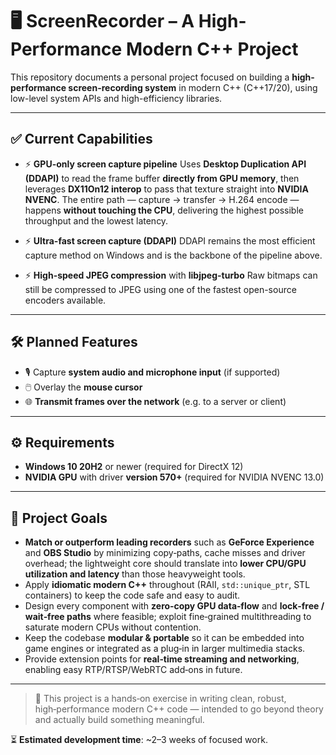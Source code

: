 # 🖥️ ScreenRecorder – A High-Performance Modern C++ Project

This repository documents a personal project focused on building a **high-performance screen-recording system** in modern C++ (C++17/20), using low-level system APIs and high-efficiency libraries.

---

## ✅ Current Capabilities

* ⚡ **GPU-only screen capture pipeline**
  Uses **Desktop Duplication API (DDAPI)** to read the frame buffer **directly from GPU memory**, then leverages **DX11On12 interop** to pass that texture straight into **NVIDIA NVENC**. The entire path — capture → transfer → H.264 encode — happens **without touching the CPU**, delivering the highest possible throughput and the lowest latency.

* ⚡ **Ultra-fast screen capture (DDAPI)**
  DDAPI remains the most efficient capture method on Windows and is the backbone of the pipeline above.

* ⚡ **High-speed JPEG compression** with **libjpeg-turbo**
  Raw bitmaps can still be compressed to JPEG using one of the fastest open-source encoders available.

---

## 🛠 Planned Features

* 🎙️ Capture **system audio and microphone input** (if supported)
* 🖱️ Overlay the **mouse cursor**
* 🌐 **Transmit frames over the network** (e.g. to a server or client)

---

## ⚙️ Requirements

* **Windows 10 20H2** or newer (required for DirectX 12)
* **NVIDIA GPU** with driver **version 570+** (required for NVIDIA NVENC 13.0)

---

## 🎯 Project Goals

* **Match or outperform leading recorders** such as **GeForce Experience** and **OBS Studio** by minimizing copy‑paths, cache misses and driver overhead; the lightweight core should translate into **lower CPU/GPU utilization and latency** than those heavyweight tools.
* Apply **idiomatic modern C++** throughout (RAII, `std::unique_ptr`, STL containers) to keep the code safe and easy to audit.
* Design every component with **zero‑copy GPU data‑flow** and **lock‑free / wait‑free paths** where feasible; exploit fine‑grained multithreading to saturate modern CPUs without contention.
* Keep the codebase **modular & portable** so it can be embedded into game engines or integrated as a plug‑in in larger multimedia stacks.
* Provide extension points for **real‑time streaming and networking**, enabling easy RTP/RTSP/WebRTC add‑ons in future.

---

> 🧪 This project is a hands‑on exercise in writing clean, robust, high‑performance modern C++ code — intended to go beyond theory and actually build something meaningful.

⏳ **Estimated development time**: \~2–3 weeks of focused work.
